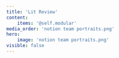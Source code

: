 ```yaml
---
title: 'Lit Review'
content:
    items: '@self.modular'
media_order: 'notion team portraits.png'
hero:
    image: 'notion team portraits.png'
visible: false
---
```


